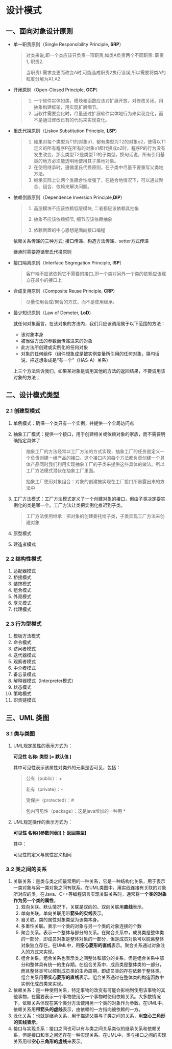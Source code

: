 # 设计模式

## 一、面向对象设计原则

- 单一职责原则（Single Responsibility Principle, **SRP**）

  > 对类来说,即一个类应该只负责一项职责,如类A负责两个不同职责: 职责1, 职责2.
  >
  > 当职责1 需求变更而改变A时,可能造成职责2执行错误,所以需要将类A的粒度分解为A1,A2

- 开闭原则（Open-Closed Principle, **OCP**）

  > 1. 一个软件实体如类，模块和函数应该对扩展开放，对修改关闭。用抽象构建框架，用实现扩展细节。
  > 2. 当软件需要变化时，尽量通过扩展软件实体地行为来实现变化，而不是通过修改已有的代码来实现变化。

- 里氏代换原则（Liskov Substitution Principle, **LSP**）

  > 1. 如果对每个类型为T1的对象o1，都有类型为T2的对象o2，使得以T1定义的所有程序P在所有的对象o1都代换成o2时，程序P的行为没有发生改变，那么类型T2是类型T1的子类型。换句话说，所有引用基类的地方必须能透明地使用其子类地对象。
  > 2. 在使用继承时，遵循里氏代换原则，在子类中尽量不要重写父类地方法。
  > 3. 继承实际上让两个类耦合性增强了，在适合地情况下，可以通过聚合、组合、依赖来解决问题。

- 依赖倒置原则（Dependence Inversion Principle,**DIP**）

  > 1. 高层模块不应该依赖低层模块, 二者都应该依赖其抽象
  >
  > 2. 抽象不应该依赖细节, 细节应该依赖抽象
  >
  > 3. 依赖倒置的中心思想是面向接口编程

  依赖关系传递的三种方式: 接口传递、构造方法传递、setter方式传递

  继承时需要遵循里氏代换原则

- 接口隔离原则（Interface Segregation Principle, **ISP**）

  > 客户端不应该依赖它不需要的接口,即一个类对另外一个类的依赖应该建立在最小的接口上

- 合成复用原则（Composite Reuse Principle, **CRP**）

  > 尽量使用合成/聚合的方式，而不是使用继承。

- 最少知识原则（Law of Demeter, **LoD**）

  就任何对象而言，在该对象的方法内，我们只应该调用属于以下范围的方法：

  - 该对象本身
  - 被当做方法的参数而传递进来的对象
  - 此方法所创建或实例化的任何对象
  - 对象的任何组件（组件想象成是被实例变量所引用的任何对象，换句话说，把这想象成是“有一个”（HAS-A）关系）

  上三个方法告诉我们，如果某对象是调用其他的方法的返回结果，不要调用该对象的方法；

## 二、设计模式类型

### 2.1 创建型模式

1. 单例模式：确保一个类只有一个实例，并提供一个全局访问点

   > 

2. 抽象工厂模式：提供一个接口，用于创建相关或依赖对象的家族，而不需要明确指定具体了

   >抽象工厂的方法经常以工厂方法的方式实现，抽象工厂的任务是定义一个负责创建一组产品的接口。这个接口内的每个方法都负责创建一个具体产品同时我们利用实现抽象工厂的子类来提供这些具体的做法。所以工厂方法模式潜伏在抽象工厂里面。
   >
   >抽象工厂使用对象组合：对象的创建被实现在工厂接口所暴露出来的方法中

3. 工厂方法模式：工厂方法模式定义了一个创建对象的接口，但由子类决定要实例化的类是哪一个。工厂方法让类把实例化推迟到子类。

   > 工厂方法使用继承：把对象的创建委托给子类，子类实现工厂方法来创建对象

4. 原型模式

5. 建造者模式


### 2.2 结构性模式

1. 适配器模式
2. 桥接模式
3. 装饰模式
4. 组合模式
5. 外观模式
6. 享元模式
7. 代理模式

### 2.3 行为型模式

1. 模板方法模式
2. 命令模式
3. 访问者模式
4. 迭代器模式
5. 观察者模式
6. 中介者模式
7. 备忘录模式
8. 解释器模式（Interpreter模式）
9. 状态模式
10. 策略模式
11. 职责链模式

## 三、UML 类图

### 3.1 类与类图

1. UML规定属性的表示方式为：

   **可见性 名称: 类型 [= 默认值 ]**

   其中可见性表示该属性对类外的元素是否可见，包括：

	> 公有（public）：+
	>
	> 私有（private）：-
	>
	> 受保护（protected）：#
	>
	> 包内可见性（package）：这是java增加的一种用 \*
	
2. UML规定操作的表示方式为：

   **可见性 名称([参数列表]) [: 返回类型]**

   其中：

   可见性的定义与属性定义相同

### 3.2 类之间的关系

1. 关联关系：是类与类之间最常用的一种关系，它是一种结构化关系，用于表示一类对象与另一类对象之间有联系。在UML类图中，用实线连接有关联的对象所对应的类，在Java、C++等编程语言实现关联关系时，通常将**一个类的对象作为另一个类的属性**。
   1. 双向关联。默认情况下，关联是双向的。双向关联用**直线**表示。
   2. 单向关联。单向关联用带**箭头的实线**表示。
   3. 自关联。类的属性对象类型为该类本身。
   4. 多重性关联。表示一个类的对象与另一个类的对象连接的个数
   5. 聚合关系。表示一个整体与部分的关系。在聚合关系中，成员类是整体类的一部分，即成员对象是整体对象的一部分，但是成员对象可以脱离整体对象独立存在。在UML中，用**空心菱形的直线**表示。聚合关系通过对象注入的方式来实现。
   6. 组合关系。组合关系也表示类之间整体和部分的关系，但是组合关系中部分和整体具有统一的生存期。在组合关系中，成员类是整体类的一部分，而且整体类可以控制成员类的生命周期，即成员类的存在依赖于整体类。组合关系用**带实心菱形的直线**表示。组合关系通过在整体类的构造函数中实例化成员类来实现。
2. 依赖关系：是一种使用关系，特定事物的改变有可能会影响到使用该事物的其他事物，在需要表示一个事物使用另一个事物时使用依赖关系。大多数情况下，依赖关系体现在某个类分方法使用另一个类的对象作为参数。在UML中，依赖关系用**带箭头的虚线**表示，由依赖的一方指向被依赖的一方。
3. 泛化关系：也就是继承关系，用于描述父类与子类之间的关系，用**空心三角形的实线表示**。
4. 接口与实现关系：接口之间也可以有与类之间关系类似的继承关系和依赖关系，但是接口和类之间还存在一种实现关系。在UML中，类与接口之间的实现关系用带**空心三角形的虚线**来表示。

   









